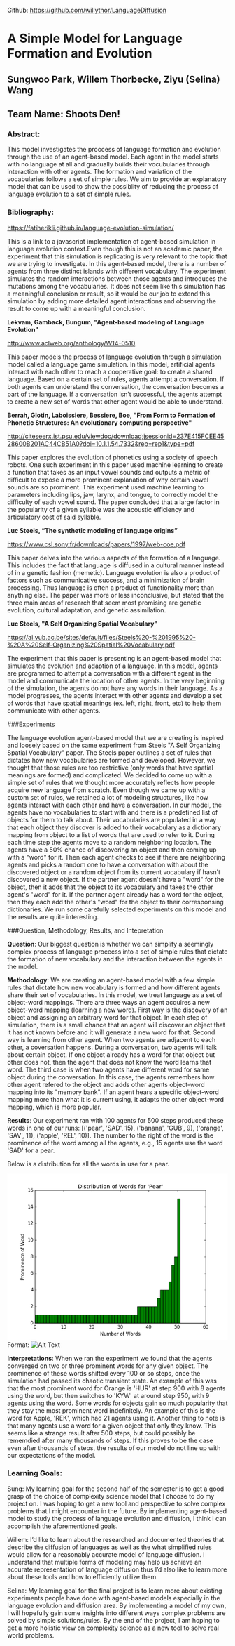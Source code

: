 Github: <https://github.com/willythor/LanguageDiffusion>

# A Simple Model for Language Formation and Evolution

## Sungwoo Park, Willem Thorbecke, Ziyu (Selina) Wang
## Team Name: Shoots Den!

### Abstract:
This model investigates the proccess of language formation and evolution through the use of an agent-based model. Each agent in the model starts with no language at all and gradually builds their vocubularies through interaction with other agents. The formation and variation of the vocabularies follows a set of simple rules. We aim to provide an explanatory model that can be used to show the possiblity of reducing the process of language evolution to a set of simple rules.

### Bibliography:

<https://fatiherikli.github.io/language-evolution-simulation/>

This is a link to a javascript implementation of agent-based simulation in language evolution context.Even though this is not an academic paper, the experiment that this simulation is replicating is very relevant to the topic that we are trying to investigate. In this agent-based model, there is a number of agents from three distinct islands with different vocabulary. The experiment simulates the random interactions between those agents and introduces the mutations among the vocabularies. It does not seem like this simulation has a meaningful conclusion or result, so it would be our job to extend this simulation by adding more detailed agent interactions and observing the result to come up with a meaningful conclusion.

**Lekvam, Gamback, Bungum, "Agent-based modeling of Language Evolution"**

<http://www.aclweb.org/anthology/W14-0510>

This paper models the process of language evolution through a simulation model called a language game simulation. In this model, artificial agents interact with each other to reach a cooperative goal: to create a shared language. Based on a certain set of rules, agents attempt a conversation. If both agents can understand the conversation, the conversation becomes a part of the language. If a conversation isn’t successful, the agents attempt to create a new set of words that other agent would be able to understand.

**Berrah, Glotin, Laboissiere, Bessiere, Boe, "From Form to Formation of Phonetic Structures: An evolutionary computing perspective"**

<http://citeseerx.ist.psu.edu/viewdoc/download;jsessionid=237E415FCEE4528600B201AC44CB51A0?doi=10.1.1.54.7332&rep=rep1&type=pdf>

This paper explores the evolution of phonetics using a society of speech robots. One such experiment in this paper used machine learning to create a function that takes as an input vowel sounds and outputs a metric of difficult to expose a more prominent explanation of why certain vowel sounds are so prominent. This experiment used machine learning to parameters including lips, jaw, larynx, and tongue, to correctly model the difficulty of each vowel sound. The paper concluded that a large factor in the popularity of a given syllable was the acoustic efficiency and articulatory cost of said syllable.

**Luc Steels, “The synthetic modeling of language origins”**

<https://www.csl.sony.fr/downloads/papers/1997/web-coe.pdf>

This paper delves into the various aspects of the formation of a language. This includes the fact that language is diffused in a cultural manner instead of in a genetic fashion (memetic). Language evolution is also a product of factors such as communicative success, and a minimization of brain processing. Thus language is often a product of functionality more than anything else. The paper was more or less inconclusive, but stated that the three main areas of research that seem most promising are genetic evolution, cultural adaptation, and genetic assimilation.

**Luc Steels, "A Self Organizing Spatial Vocabulary"**

<https://ai.vub.ac.be/sites/default/files/Steels%20-%201995%20-%20A%20Self-Organizing%20Spatial%20Vocabulary.pdf>

The experiment that this paper is presenting is an agent-based model that simulates the evolution and adaption of a language. In this model, agents are programmed to attempt a conversation with a different agent in the model and communicate the location of other agents. In the very beginning of the simulation, the agents do not have any words in their language. As a model progresses, the agents interact with other agents and develop a set of words that have spatial meanings (ex. left, right, front, etc) to help them communicate with other agents.

###Experiments

The language evolution agent-based model that we are creating is inspired and loosely based on the same experiment from Steels "A Self Organizing Spatial Vocabulary" paper. The Steels paper outlines a set of rules that dictates how new vocabularies are formed and developed. However, we thought that those rules are too restrictive (only words that have spatial meanings are formed) and complicated. We decided to come up with a simple set of rules that we thought more accurately reflects how people acquire new language from scratch. Even though we came up with a custom set of rules, we retained a lot of modeling structures, like how agents interact with each other and have a conversation. In our model, the agents have no vocabularies to start with and there is a predefined list of objects for them to talk about. Their vocabularies are populated in a way that each object they discover is added to their vocabulary as a dictionary mapping from object to a list of words that are used to refer to it. During each time step the agents move to a random neighboring location. The agents have a 50% chance of discovering an object and then coming up with a "word" for it. Then each agent checks to see if there are neighboring agents and picks a random one to have a conversation with about the discovered object or a random object from its current vocabulary if hasn't discovered a new object. If the partner agent doesn't have a "word" for the object, then it adds that the object to its vocabulary and takes the other agent's  "word" for it. If the partner agent already has a word for the object, then they each add the other's "word" for the object to their corresponsing dictionaries. We run some carefully selected experiments on this model and the results are quite interesting.

###Question, Methodology, Results, and Intepretation

**Question**: Our biggest question is whether we can simplify a seemingly complex process of language procecss into a set of simple rules that dictate the formation of new vocabulary and the interaction between the agents in the model.

**Methodology**: We are creating an agent-based model with a few simple rules that dictate how new vocabulary is formed and how different agents share their set of vocabularies. In this model, we treat language as a set of object-word mappings. There are three ways an agent acquires a new object-word mapping (learning a new word). First way is the discovery of an object and assigning an arbitrary word for that object. In each step of simulation, there is a small chance that an agent will discover an object that it has not known before and it will generate a new word for that. Second way is learning from other agent. When two agents are adjacent to each other, a coversation happens. During a conversation, two agents will talk about certain object. If one object already has a word for that object but other does not, then the agent that does not know the word learns that word. The third case is when two agents have different word for same object during the conversation. In this case, the agents remembers how other agent refered to the object and adds other agents object-word mapping into its "memory bank". If an agent hears a specific object-word mapping more than what it is current using, it adapts the other object-word mapping, which is more popular.

**Results**:
Our experiment ran with 100 agents for 500 steps produced these words in one of our runs:
[('pear', 'SAD', 15), ('banana', 'GUB', 9), ('orange', 'SAV', 11), ('apple', 'REL', 10)]. 
The number to the right of the word is the prominence of the word among all the agents, e.g., 15 agents use the word 'SAD' for a pear.

Below is a distribution for all the words in use for a pear. 

![dist](dist.png)
Format: ![Alt Text](url)

**Interpretations**:
When we ran the experiment we found that the agents converged on two or three prominent words for any given object. The prominence of these words shifted every 100 or so steps, once the simulation had passed its chaotic transient state. An example of this was that the most prominent word for Orange is 'HUR' at step 900 with 8 agents using the word, but then switches to 'KYW' at around step 950, with 9 agents using the word. 
Some words for objects gain so much popularity that they stay the most prominent word indefinitely. An example of this is the word for Apple, 'REK', which had 21 agents using it.
Another thing to note is that many agents use a word for a given object that only they know. This seems like a strange result after 500 steps, but could possibly be rememdied after many thousands of steps. If this proves to be the case even after thousands of steps, the results of our model do not line up with our expectations of the model.

### Learning Goals:
Sung: My learning goal for the second half of the semester is to get a good grasp of the choice of complexity science model that I choose to do my project on. I was hoping to get a new tool and perspective to solve complex problems that I might encounter in the future. By implementing agent-based model to study the process of language evolution and diffusion, I think I can accomplish the aforementioned goals.

Willem: I’d like to learn about the researched and documented theories that describe the diffusion of languages as well as the what simplified rules would allow for a reasonably accurate model of language diffusion. I understand that multiple forms of modeling may help us achieve an accurate representation of language diffusion thus I’d also like to learn more about these tools and how to efficiently utilize them. 

Selina: My learning goal for the final project is to learn more about existing experiments people have done with agent-based models especially in the language evolution and diffusion area. By implementing a model of my own, I will hopefully gain some insights into different ways complex problems are solved by simple solutions/rules. By the end of the project, I am hoping to get a more holistic view on complexity science as a new tool to solve real world problems.
